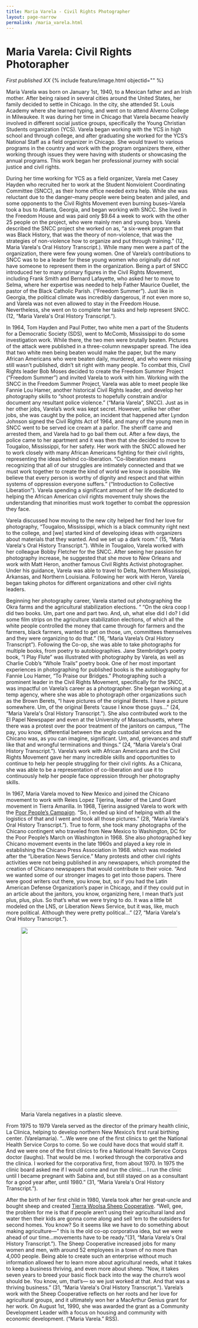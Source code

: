 ```yaml
---
title: Maria Varela - Civil Rights Photographer
layout: page-narrow
permalink: /maria_varela.html
---
```

# Maria Varela: Civil Rights Photorapher
_First published XX_
{% include feature/image.html objectid="" %}


Maria Varela was born on January 1st, 1940, to a Mexican father and an Irish mother. After being raised in several cities around the United States, her family decided to settle in Chicago. In the city, she attended St. Louis Academy where she learned typing, and went on to attend Alverno College in Milwaukee. It was during her time in Chicago that Varela became heavily involved in different social justice groups, specifically the Young Christian Students organization (YCS). Varela began working with the YCS in high school and through college, and after graduating she worked for the YCS’s National Staff as a field organizer in Chicago. She would travel to various programs in the country and work with the program organizers there, either working through issues they were having with students or showcasing the annual programs. This work began her professional journey with social justice and civil rights. 

During her time working for YCS as a field organizer, Varela met Casey Hayden who recruited her to work at the Student Nonviolent Coordinating Committee (SNCC), as their home office needed extra help. While she was reluctant due to the danger–many people were being beaten and jailed, and some opponents to the Civil Rights Movement even burning buses–Varela took a bus to Atlanta, Georgia, and began working with SNCC. She lived in the Freedom House and was paid only $9.64 a week to work with the other 25 people on the project, who were mainly men and young boys. Varela described the SNCC project she worked on as, “a six-week program that was Black History, that was the theory of non-violence, that was the strategies of non-violence how to organize and put through training.” (12, Maria Varela's Oral History Transcript.). While many men were a part of the organization, there were few young women.  One of Varela’s contributions to  SNCC was to be a leader for these young women who originally did not have someone to represent them in the organization. Being a part of  SNCC introduced her to many primary figures in the Civil Rights Movement, including Frank Smith and Bernard Lafayette, who asked her to move to Selma, where her expertise was needed to help Father Maurice Ouellet, the pastor of the Black Catholic Parish. (“Freedom Summer”). Just like in Georgia, the political climate was incredibly dangerous, if not even more so, and Varela was not even allowed to stay in the Freedom House. Nevertheless, she went on to complete her tasks and help represent SNCC. (12, “Maria Varela's Oral History Transcript.”).

In 1964, Tom Hayden and Paul Potter, two white men a part of the Students for a Democratic Society (SDS), went to McComb, Mississippi to do some investigation work. While there, the two men were brutally beaten. Pictures of the attack were published in a three-column newspaper spread. The idea that two white men being beaten would make the paper, but the many African Americans who were beaten daily, murdered, and who were missing still wasn’t published, didn’t sit right with many people. To combat this, Civil Rights leader Bob Moses decided to create the Freedom Summer Project (“Freedom Summer”) and invited Varela to work with him. Working with the SNCC in the Freedom Summer Project, Varela was able to meet people like Fannie Lou Hamer, another historical Civil Rights leader, and develop her photography skills to “shoot protests to hopefully constrain and/or document any resultant police violence.” (“Maria Varela”, SNCC). Just as in her other jobs, Varela’s work was kept secret. However, unlike her other jobs, she was caught by the police, an incident that happened after Lyndon Johnson signed the Civil Rights Act of 1964, and many of the young men in SNCC went to be served ice cream at a parlor. The sheriff came and arrested them, and Varela had to go bail them out. After a few days, the police came to her apartment and it was then that she decided to move to Tougaloo, Mississippi, for her safety. Her work with the SNCC allowed her to work closely with many African Americans fighting for their civil rights, representing the ideas behind co-liberation. “Co-liberation means recognizing that all of our struggles are intimately connected and that we must work together to create the kind of world we know is possible. We believe that every person is worthy of dignity and respect and that within systems of oppression everyone suffers.” (“Introduction to Collective Liberation”). Varela spending a significant amount of her life dedicated to helping the African American civil rights movement truly shows the understanding that minorities must work together to combat the oppression they face.

Varela discussed how moving to the new city helped her find her love for photography, “Tougaloo, Mississippi, which is a black community right next to the college, and [we] started kind of developing ideas with organizers about materials that they wanted. And we set up a dark room.” (15, “Maria Varela's Oral History Transcript.”). While in Tougaloo, Varela worked with her colleague Bobby Fletcher for the SNCC. After seeing her passion for photography increase, he suggested that she move to New Orleans and work with Matt Heron, another famous Civil Rights Activist photographer. Under his guidance, Varela was able to travel to Delta, Northern Mississippi, Arkansas, and Northern Louisiana. Following her work with Heron, Varela began taking photos for different organizations and other civil rights leaders. 

Beginning her photography career, Varela started out photographing the Okra farms and the agricultural stabilization elections. “ “On the okra co­op I did two books. Um, part one and part two. And, uh, what else did I do? I did some film strips on the agriculture stabilization elections, of which all the white people controlled the money that came through for farmers and the farmers, black farmers, wanted to get on those, um, committees themselves and they were organizing to do that.” (16, “Maria Varela’s Oral History Transcript”). Following the Co-op, she was able to take photographs for multiple books, from poetry to autobiographies. Jane Stembridge’s poetry book, “I Play Flute” was illustrated with photography by Varela, as well as Charlie Cobb’s “Whole Trails” poetry book. One of her most important experiences in photographing for published books is the autobiography for Fannie Lou Hamer, “To Praise our Bridges.” Photographing such a prominent leader in the Civil Rights Movement, specifically for the SNCC, was impactful on Varela’s career as a photographer. She began working at a temp agency, where she was able to photograph other organizations such as the Brown Berets, “I have pictures of the original Berets. I have a picture somewhere. Um, of the original Berets ‘cause I know those guys…” (24, “Maria Varela's Oral History Transcript.”). She also contributed work to the El Papel Newspaper and even at the University of Massachusetts, where there was a protest over the poor treatment of the janitors on campus, “The pay, you know, differential between the anglo custodial services and the Chicano was, as you can imagine, significant. Um, and, grievances and stuff like that and wrongful terminations and things.” (24, “Maria Varela's Oral History Transcript.”). Varela’s work with African Americans and the Civil Rights Movement gave her many incredible skills and opportunities to continue to help her people struggling for their civil rights. As a Chicana, she was able to be a representation of co-liberation and use it to continuously help her people face oppression through her photography skills. 

In 1967, Maria Varela moved to New Mexico and joined the Chicano movement to work with Reies Lopez Tijerina, leader of the Land Grant movement in Tierra Amarilla. In 1968, Tijerina assigned Varela to work with the [Poor People’s Campaign](https://en.wikipedia.org/wiki/Poor_People%27s_Campaign). “So, I ended up kind of helping with all the logistics of that and I went and took all those pictures.” (28, “Maria Varela's Oral History Transcript.”). True to form, she took many photographs of the Chicano contingent who traveled from New Mexico to Washington, DC for the Poor People’s March on Washington in 1968. She also photographed key Chicano movement events in the late 1960s and played a key role in establishing the Chicano Press Association in 1968.  which was modeled after the “Liberation News Service.” Many protests and other civil rights activities were not being published in any newspapers, which prompted the creation of  Chicano newspapers that would contribute to their voice. “And we wanted some of our stronger images to get into those papers. There were good writers out there, you know, but, so if you had the Latin American Defense Organization’s paper in Chicago, and if they could put in an article about the janitors, you know, organizing here, I mean that’s just plus, plus, plus. So that’s what we were trying to do. It was a little bit modeled on the LNS, or Liberation News Service, but it was, like, much more political. Although they were pretty political…” (27, “Maria Varela's Oral History Transcript.”).

<figure>
<img src="/chicanapormiraza/web_graphics/historias/varela_negatives.png" width="500px" style="display: block; margin-left: auto; margin-right: auto;">
  <figcaption>Maria Varela negatives in a plastic sleeve.</figcaption> 
</figure>

From 1975 to 1979 Varela served as the director of the primary health clinic, La Clinica, helping to develop northern New Mexico’s first rural birthing center. (Varelamaria).  “…We were one of the first clinics to get the National Health Service Corps to come. So we could have docs that would staff it. And we were one of the first clinics to fire a National Health Service Corps doctor (laughs). That would be me. I worked through the corporativa and the clinica. I worked for the corporativa first, from about 1970. In 1975 the clinic board asked me if I would come and run the clinic… I run the clinic until I became pregnant with Sabina and, but still stayed on as a consultant for a good year after, until 1980.” (31, “Maria Varela's Oral History Transcript.”).

After the birth of her first child in 1980, Varela took after her great-uncle and bought sheep and created [Tierra Woolsa Sheep Cooperative](https://www.handweavers.com/our-story). “Well, gee, the problem for me is that if people aren’t using their agricultural land and water then their kids are gonna come along and sell ‘em to the outsiders for second homes. You know? So it seems like we have to do something about making agriculture—” this is the old co-op corporativa idea, but we were ahead of our time…movements have to be ready.”(31, “Maria Varela's Oral History Transcript.”). The Sheep Cooperative increased jobs for many women and men, with around 52 employees in a town of no more than 4,000 people. Being able to create such an enterprise without much information allowed her to learn more about agricultural needs, what it takes to keep a business thriving, and even more about sheep. “Now, it takes seven years to breed your basic flock back into the way the churro’s wool should be. You know, um, that’s— so we just worked at that. And that was a thriving business.” (31, “Maria Varela's Oral History Transcript.”). Varela’s work with the Sheep Cooperative reflects on her roots and her love for agricultural groups, and it ultimately won her a MacArthur Genius grant for her work. On August 1st, 1990, she was awarded the grant as a Community Development Leader with a focus on housing and community with economic development. (“Maria Varela.” RSS).
